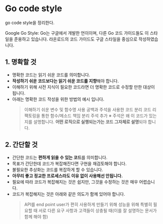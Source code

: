 # Go code style

go code style을 정리한다.

Google Go Style: Go는 구글에서 개발한 언이이며, 다른 Go 코드 가이드들도 이 스타일을 준용하고 있습니다. 라온로드의 코드 가이드도 구글 스타일을 중심으로 작성하였습니다.

## 1. 명확할 것

- 명확한 코드는 읽기 쉬운 코드를 의미합니다.
- **작성하기 쉬운 코드보다는 읽기 쉬운 코드를 지향**해야 합니다.
- 이해하기 위해 사전 지식이 필요한 코드라면 더 명확한 코드로 수정할 만한 대상이 됩니다.
- 아래는 명확한 코드 작성을 위한 방법의 예시 입니다.
  > 이해하기 쉬운 변수 및 함수명 사용
  > 공백과 주석을 사용한 코드 분리
  > 코드 리팩토링을 통한 함수/메소드 책임 분리
  > 주석 추가
  > ※ 주석은 왜 이 코드가 있는지를 설명합니다. **어떤 로직으로 실행되는가는 코드 그자체로 설명**되야 합니다.

## 2. 간단할 것

- 간단한 코드는 **편하게 읽을 수 있는 코드**를 의미합니다.
- 목표가 간단한데 코드가 복잡해진다면 구현을 재검토해야 합니다.
- 불필요한 추상화는 코드를 복잡하게 할 수 있습니다.
- **아무리 좋고 정교한 프로세스라도 이유 없이 사용해선 안됩니다.**
- 필요에 따라 코드가 복잡해지는 것은 쉽지만, 그것을 수정하는 것은 매우 어렵습니다.
- 코드가 복잡해지는 것은 아래와 같은 의도가 함께 있어야 합니다.
  > API를 end point user가 편히 사용하게 만들기 위해
  > 성능을 위해 특별히 필요할 때
  > 서로 다른 요구 사항과 고객들이 상충될 때(이를 잘 설명하는 문서가 함께 해야 함)
